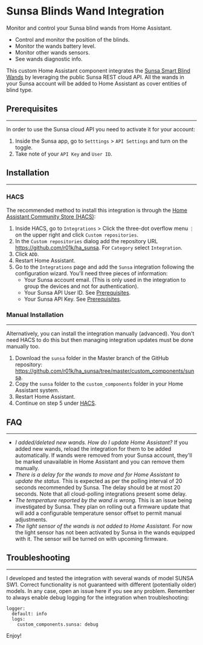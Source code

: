 # Sunsa Blinds Wand Integration

Monitor and control your Sunsa blind wands from Home Assistant.

- Control and monitor the position of the blinds.
- Monitor the wands battery level.
- Monitor other wands sensors.
- See wands diagnostic info.

This custom Home Assistant component integrates the 
[Sunsa Smart Blind Wands](https://sunsawands.com/) by leveraging the public Sunsa REST 
cloud API. All the wands in your Sunsa account will be added to Home Assistant as cover 
entities of blind type.


## Prerequisites
---
In order to use the Sunsa cloud API you need to activate it for your account:
1. Inside the Sunsa app, go to `Setttings` > `API Settings`  and turn on the toggle.
2. Take note of your  `API Key` and `User ID`.


## Installation
---
### HACS
The recommended method to install this integration is through the
[Home Assistant Community Store (HACS)](https://hacs.xyz/):

1. Inside HACS, go to `Integrations` > Click the three-dot overflow menu `⋮` on the upper 
right and click `Custom repositories`.
2. In the `Custom repositories` dialog add the repository URL 
https://github.com/r01k/ha_sunsa. For `Category` select `Integration`.
3. Click `ADD`.
4. Restart Home Assistant.
5. Go to the `Integrations` page and add the `Sunsa` integration following the 
configuration wizard. You'll need three pieces of information:
	- Your Sunsa account email. (This is only used in the integration to group the devices
   and not for authentication).
	- Your Sunsa API User ID. See [Prerequisites](#prerequisites).
	- Your Sunsa API Key. See [Prerequisites](#prerequisites).

### Manual Installation
---
Alternatively, you can install the integration manually (advanced). You don't need HACS to
do this but then managing 
integration updates must be done manually too.
1. Download the `sunsa` folder in the Master branch of the GitHub repository: 
https://github.com/r01k/ha_sunsa/tree/master/custom_components/sunsa.
2. Copy the `sunsa` folder to the `custom_components` folder in your Home Assistant 
system.
3. Restart Home Assistant.
4. Continue on step 5 under [HACS](#hacs).

## FAQ
---
- *I added/deleted new wands. How do I update Home Assistant?*
   If you added new wands, reload the integration for them to be added automatically. 
   If wands were removed from your Sunsa account, they'll be marked unavailable in Home 
   Assistant and you can remove them manually.
- *There is a delay for the wands to move and for Home Assistant to update the status.*
   This is expected as per the polling interval of 20 seconds recommended by Sunsa. The 
   delay should be at most 20 seconds. Note that all cloud-polling integrations present 
   some delay.
- *The temperature reported by the wand is wrong.*
   This is an issue being investigated by Sunsa. They plan on rolling out a firmware 
   update that will add a configurable temperature sensor offset to permit manual 
   adjustments.
- *The light sensor of the wands is not added to Home Assistant.*
   For now the light sensor has not been activated by Sunsa in the wands equipped with it.
   The sensor will be turned on with upcoming firmware.

## Troubleshooting
---
I developed and tested the integration with several wands of model SUNSA SW1. Correct 
functionality is not guaranteed with different (potentially older) models. In any case, 
open an issue here if you see any problem. Remember to always enable debug logging for the
integration when troubleshooting:
```
logger:
  default: info
  logs:
    custom_components.sunsa: debug
```

Enjoy!